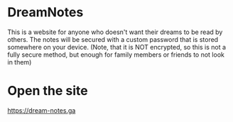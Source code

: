 # DreamNotes
This is a website for anyone who doesn't want their dreams to be read by others. The notes will be secured with a custom password that is stored somewhere on your device. (Note, that it is NOT encrypted, so this is not a fully secure method, but enough for family members or friends to not look in them)

# Open the site
https://dream-notes.ga
